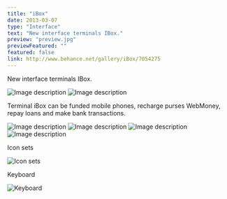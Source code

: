 ```yaml
---
title: "iBox"
date: 2013-03-07
type: "Interface"
text: "New interface terminals IBox."
preview: "preview.jpg"
previewFeatured: ""
featured: false
link: http://www.behance.net/gallery/iBox/7054275
---
```

New interface terminals IBox.

![Image description](1.png) 
![Image description](2.png)

Terminal iBox can be funded mobile phones, recharge
purses WebMoney, repay loans and make bank transactions.

![Image description](3.png)
![Image description](4.png)
![Image description](5.png)
![Image description](6.png)

Icon sets

![Icon sets](7.png)

Keyboard

![Keyboard](8.png)
